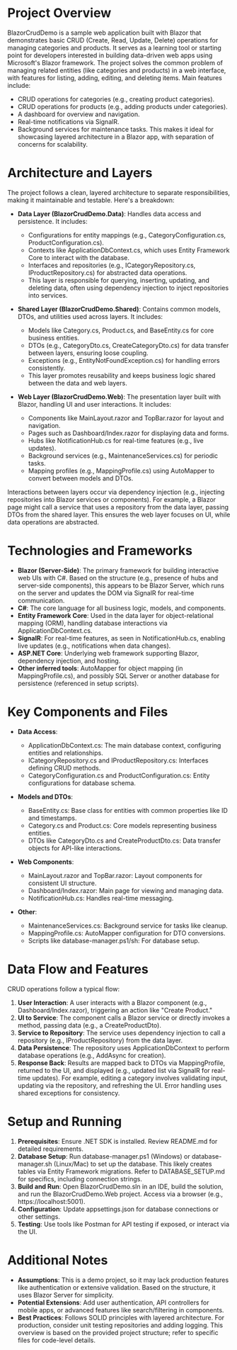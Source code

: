 # Project Overview
BlazorCrudDemo is a sample web application built with Blazor that demonstrates basic CRUD (Create, Read, Update, Delete) operations for managing categories and products. It serves as a learning tool or starting point for developers interested in building data-driven web apps using Microsoft's Blazor framework. The project solves the common problem of managing related entities (like categories and products) in a web interface, with features for listing, adding, editing, and deleting items. Main features include:
- CRUD operations for categories (e.g., creating product categories).
- CRUD operations for products (e.g., adding products under categories).
- A dashboard for overview and navigation.
- Real-time notifications via SignalR.
- Background services for maintenance tasks.
This makes it ideal for showcasing layered architecture in a Blazor app, with separation of concerns for scalability.

# Architecture and Layers
The project follows a clean, layered architecture to separate responsibilities, making it maintainable and testable. Here's a breakdown:

- **Data Layer (BlazorCrudDemo.Data)**: Handles data access and persistence. It includes:
  - Configurations for entity mappings (e.g., CategoryConfiguration.cs, ProductConfiguration.cs).
  - Contexts like ApplicationDbContext.cs, which uses Entity Framework Core to interact with the database.
  - Interfaces and repositories (e.g., ICategoryRepository.cs, IProductRepository.cs) for abstracted data operations.
  - This layer is responsible for querying, inserting, updating, and deleting data, often using dependency injection to inject repositories into services.

- **Shared Layer (BlazorCrudDemo.Shared)**: Contains common models, DTOs, and utilities used across layers. It includes:
  - Models like Category.cs, Product.cs, and BaseEntity.cs for core business entities.
  - DTOs (e.g., CategoryDto.cs, CreateCategoryDto.cs) for data transfer between layers, ensuring loose coupling.
  - Exceptions (e.g., EntityNotFoundException.cs) for handling errors consistently.
  - This layer promotes reusability and keeps business logic shared between the data and web layers.

- **Web Layer (BlazorCrudDemo.Web)**: The presentation layer built with Blazor, handling UI and user interactions. It includes:
  - Components like MainLayout.razor and TopBar.razor for layout and navigation.
  - Pages such as Dashboard/Index.razor for displaying data and forms.
  - Hubs like NotificationHub.cs for real-time features (e.g., live updates).
  - Background services (e.g., MaintenanceServices.cs) for periodic tasks.
  - Mapping profiles (e.g., MappingProfile.cs) using AutoMapper to convert between models and DTOs.

Interactions between layers occur via dependency injection (e.g., injecting repositories into Blazor services or components). For example, a Blazor page might call a service that uses a repository from the data layer, passing DTOs from the shared layer. This ensures the web layer focuses on UI, while data operations are abstracted.

# Technologies and Frameworks
- **Blazor (Server-Side)**: The primary framework for building interactive web UIs with C#. Based on the structure (e.g., presence of hubs and server-side components), this appears to be Blazor Server, which runs on the server and updates the DOM via SignalR for real-time communication.
- **C#**: The core language for all business logic, models, and components.
- **Entity Framework Core**: Used in the data layer for object-relational mapping (ORM), handling database interactions via ApplicationDbContext.cs.
- **SignalR**: For real-time features, as seen in NotificationHub.cs, enabling live updates (e.g., notifications when data changes).
- **ASP.NET Core**: Underlying web framework supporting Blazor, dependency injection, and hosting.
- **Other inferred tools**: AutoMapper for object mapping (in MappingProfile.cs), and possibly SQL Server or another database for persistence (referenced in setup scripts).

# Key Components and Files
- **Data Access**:
  - ApplicationDbContext.cs: The main database context, configuring entities and relationships.
  - ICategoryRepository.cs and IProductRepository.cs: Interfaces defining CRUD methods.
  - CategoryConfiguration.cs and ProductConfiguration.cs: Entity configurations for database schema.

- **Models and DTOs**:
  - BaseEntity.cs: Base class for entities with common properties like ID and timestamps.
  - Category.cs and Product.cs: Core models representing business entities.
  - DTOs like CategoryDto.cs and CreateProductDto.cs: Data transfer objects for API-like interactions.

- **Web Components**:
  - MainLayout.razor and TopBar.razor: Layout components for consistent UI structure.
  - Dashboard/Index.razor: Main page for viewing and managing data.
  - NotificationHub.cs: Handles real-time messaging.

- **Other**:
  - MaintenanceServices.cs: Background service for tasks like cleanup.
  - MappingProfile.cs: AutoMapper configuration for DTO conversions.
  - Scripts like database-manager.ps1/sh: For database setup.

# Data Flow and Features
CRUD operations follow a typical flow:
1. **User Interaction**: A user interacts with a Blazor component (e.g., Dashboard/Index.razor), triggering an action like "Create Product."
2. **UI to Service**: The component calls a Blazor service or directly invokes a method, passing data (e.g., a CreateProductDto).
3. **Service to Repository**: The service uses dependency injection to call a repository (e.g., IProductRepository) from the data layer.
4. **Data Persistence**: The repository uses ApplicationDbContext to perform database operations (e.g., AddAsync for creation).
5. **Response Back**: Results are mapped back to DTOs via MappingProfile, returned to the UI, and displayed (e.g., updated list via SignalR for real-time updates).
For example, editing a category involves validating input, updating via the repository, and refreshing the UI. Error handling uses shared exceptions for consistency.

# Setup and Running
1. **Prerequisites**: Ensure .NET SDK is installed. Review README.md for detailed requirements.
2. **Database Setup**: Run database-manager.ps1 (Windows) or database-manager.sh (Linux/Mac) to set up the database. This likely creates tables via Entity Framework migrations. Refer to DATABASE_SETUP.md for specifics, including connection strings.
3. **Build and Run**: Open BlazorCrudDemo.sln in an IDE, build the solution, and run the BlazorCrudDemo.Web project. Access via a browser (e.g., https://localhost:5001).
4. **Configuration**: Update appsettings.json for database connections or other settings.
5. **Testing**: Use tools like Postman for API testing if exposed, or interact via the UI.

# Additional Notes
- **Assumptions**: This is a demo project, so it may lack production features like authentication or extensive validation. Based on the structure, it uses Blazor Server for simplicity.
- **Potential Extensions**: Add user authentication, API controllers for mobile apps, or advanced features like search/filtering in components.
- **Best Practices**: Follows SOLID principles with layered architecture. For production, consider unit testing repositories and adding logging.
This overview is based on the provided project structure; refer to specific files for code-level details.
